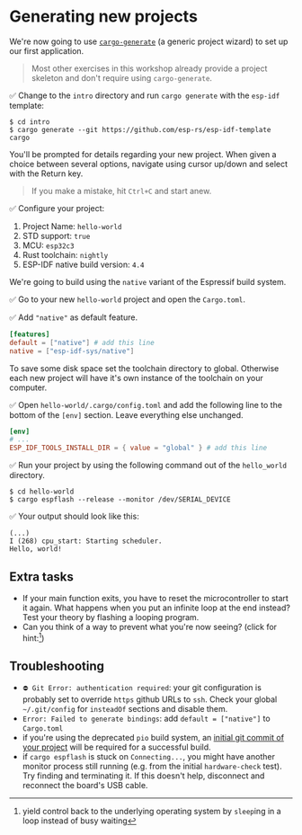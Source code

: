 # Generating new projects

We're now going to use [`cargo-generate`](https://github.com/cargo-generate/cargo-generate) (a generic project wizard) to set up our first application.

> Most other exercises in this workshop already provide a project skeleton and don't require using `cargo-generate`.

✅ Change to the `intro` directory and run `cargo generate` with the `esp-idf` template:

```shell
$ cd intro
$ cargo generate --git https://github.com/esp-rs/esp-idf-template cargo
```

You'll be prompted for details regarding your new project. When given a choice between several options, navigate using cursor up/down and select with the Return key.

> If you make a mistake, hit `Ctrl+C` and start anew.

✅ Configure your project:

1. Project Name: `hello-world`
2. STD support: `true`
3. MCU: `esp32c3`
4. Rust toolchain: `nightly`
5. ESP-IDF native build version: `4.4`

We're going to build using the `native` variant of the Espressif build system.

✅ Go to your new `hello-world` project and open the `Cargo.toml`.

✅ Add `"native"` as default feature.

```toml
[features]
default = ["native"] # add this line
native = ["esp-idf-sys/native"]
```

To save some disk space set the toolchain directory to global. Otherwise each new project will have it's own instance of the toolchain on your computer.

✅ Open `hello-world/.cargo/config.toml` and add the following line to the bottom of the `[env]` section. Leave everything else unchanged.

```toml
[env]
# ... 
ESP_IDF_TOOLS_INSTALL_DIR = { value = "global" } # add this line
```

✅ Run your project by using the following command out of the `hello_world` directory.

```shell
$ cd hello-world
$ cargo espflash --release --monitor /dev/SERIAL_DEVICE
```

✅ Your output should look like this:

```shell
(...)
I (268) cpu_start: Starting scheduler.
Hello, world!
```

## Extra tasks
- If your main function exits, you have to reset the microcontroller to start it again. What happens when you put an infinite loop at the end instead? Test your theory by flashing a looping program.
- Can you think of a way to prevent what you're now seeing? (click for hint:[^hint])

## Troubleshooting
- `⛔ Git Error: authentication required`: your git configuration is probably set to override `https` github URLs to `ssh`. Check your global `~/.git/config` for `insteadOf` sections and disable them.
- `Error: Failed to generate bindings`: add `default = ["native"]` to `Cargo.toml`
- if you're using the deprecated `pio` build system, an [initial git commit of your project](https://github.com/espressif/esp-idf/issues/3920) will be required for a successful build.
- if `cargo espflash` is stuck on `Connecting...`, you might have another monitor process still running (e.g. from the initial `hardware-check` test). Try finding and terminating it. If this doesn't help, disconnect and reconnect the board's USB cable.

[^hint]: yield control back to the underlying operating system by `sleep`ing in a loop instead of busy waiting